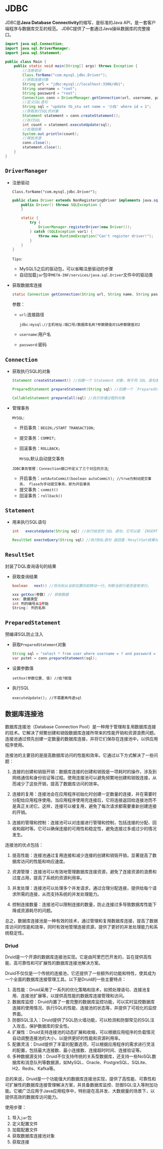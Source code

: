 # JDBC

JDBC是**Java Database Connectivity**的缩写，是标准的Java API，是一套客户端程序与数据库交互的规范。 JDBC提供了一套通过Java操纵数据库的完整接口。

```java
import java.sql.Connection;
import java.sql.DriverManager;
import java.sql.Statement;

public class Main {
    public static void main(String[] args) throws Exception {
        //注册驱动
        Class.forName("com.mysql.jdbc.Driver");
        //获取连接对象
        String url = "jdbc:mysql://localhost:3306/db1";
        String username = "root";
        String password = "root";
        Connection conn = DriverManager.getConnection(url, username, password);
        //定义SQL语句
        String sql = "update tb_stu set name = '小白' where id = 1";
        //获取执行SQL的对象
        Statement statement = conn.createStatement();
        //执行SQL
        int count = statement.executeUpdate(sql);
        //处理结果
        System.out.println(count);
        //释放资源
        conn.close();
        statement.close();
    }
}
```

## `DriverManager`

* 注册驱动

  `Class.forName("com.mysql.jdbc.Driver");`

  ```java
  public class Driver extends NonRegisteringDriver implements java.sql.Driver {
      public Driver() throws SQLException {
      }
  
      static {
          try {
              DriverManager.registerDriver(new Driver());
          } catch (SQLException var1) {
              throw new RuntimeException("Can't register driver!");
          }
      }
  }
  ```

  `Tips`:

  * MySQL5之后的驱动包，可以省略注册驱动的步骤
  * 自动加载`jar`包中`META-INF/services/java.sql.Driver`文件中的驱动类

* 获取数据库连接

  ```java
  static Connection	getConnection(String url, String name, String password) //尝试建立与给定数据库 URL 的连接。
  ```

  参数：

  * `url`:连接路径

    `jdbc:mysql://主机地址:端口号/数据库名称?参数键值对1&参数键值对2`

  * `username`:用户名

  * `password`:密码

## `Connection`

* 获取执行SQL的对象

  ```java
  Statement	createStatement() //创建一个 Statement 对象，用于将 SQL 语句发送到数据库。
  ```

  ```java
  PreparedStatement	prepareStatement(String sql) //创建一个 `PreparedStatement` 对象，用于将参数化 SQL 语句发送到数据库。预编译，用来防止SQL注入
  ```

  ```java
  CallableStatement prepareCall(sql) //执行存储过程的对象
  ```

* 管理事务

  `MYSQL`:

  * 开启事务：`BEGIN;/START TRANSACTION;`

  * 提交事务：`COMMIT;`

  * 回滚事务：`ROLLBACK;`

    `MYSQL`默认自动提交事务

  `JDBC事务管理：Connection接口中定义了三个对应的方法`;

  * 开启事务：`setAutoCommit(boolean autoCommit); //true为制动提交事务， flase为手动提交事务，即为开启事务`
  * 提交事务：`commit()`
  * 回滚事务：`rollback()`

## `Statement`

* 用来执行SQL语句

  ```java
  int	executeUpdate(String sql) //执行给定的 SQL 语句，它可以是 `INSERT`、`UPDATE` 或 `DELETE` 语句或不返回任何内容的 SQL 语句，例如 SQL DDL和DML。返回值：影响的行数。
  ```

  ```java
  ResultSet execteQuery(String sql) //执行DQL语句 返回值：ResyltSet结果对象
  ```

  

## `ResultSet`

封装了DQL查询语句的结果

* 获取查询结果

  ```java
  boolean	next() //将光标从当前位置向前移动一行。判断当前行是否是有效行。
  ```

  ```java
  xxx getXxx(参数) // 获取数据
  xxx: 数据类型
  int 列的编号从1开始
  String： 列的名称
  ```

  

## `PreparedStatement`

预编译SQL防止注入

* 获取`PreparedStatement`对象

  ```java
  String sql = "select * from user where username = ? and password = ?";
  var pstmt = conn.prepareStatement(sql);
  ```

* 设置参数值

  `setXxx(参数位置, 值) //给?赋值`

* 执行SQL

  `executeUpdate(); //不需要再传递sql`

## 数据库连接池

数据库连接池（Database Connection Pool）是一种用于管理和复用数据库连接的技术。它解决了频繁创建和销毁数据库连接所带来的性能开销和资源浪费问题。连接池通过预先创建一定数量的数据库连接，并将它们保存在连接池中，以供应用程序使用。

连接池的主要目的是提高数据库访问的性能和效率。它通过以下方式解决了一些问题：

1. 连接的创建和销毁开销：数据库连接的创建和销毁是一项耗时的操作，涉及到网络通信和身份验证等过程。使用连接池可以避免频繁地创建和销毁连接，从而减少了这些开销，提高了数据库访问的效率。

2. 连接的复用：连接池会在应用程序初始化时创建一定数量的连接，并在需要时分配给应用程序使用。当应用程序使用完连接后，它将连接返回给连接池而不是真正关闭它。这样，连接可以被复用，避免了每次请求都需要重新创建连接的开销。

3. 连接的管理和控制：连接池可以对连接进行管理和控制，包括连接的分配、回收和超时等。它可以确保连接的可用性和稳定性，避免连接过多或过少的情况发生。

连接池的优点包括：

1. 提高性能：连接池通过复用连接和减少连接的创建和销毁开销，显著提高了数据库访问的性能和响应速度。

2. 资源管理：连接池可以有效地管理数据库连接资源，避免了连接资源的浪费和过度占用，提高了系统的资源利用率。

3. 并发处理：连接池可以处理多个并发请求，通过合理分配连接，提供给每个请求所需的连接，从而支持系统的并发处理能力。

4. 控制连接数量：连接池可以限制连接的数量，防止连接过多导致数据库性能下降或资源耗尽的问题。

总之，数据库连接池是一种有效的技术，通过管理和复用数据库连接，提高了数据库访问的性能和效率，同时有效地管理连接资源，提供了更好的并发处理能力和系统稳定性。

### Driud

Druid是一个开源的数据库连接池实现。它是由阿里巴巴开发的，旨在提供高性能、高可靠性和可扩展性的数据库连接池解决方案。

Druid不仅仅是一个传统的连接池，它还提供了一些额外的功能和特性，使其成为一个全面的数据库连接管理工具。以下是Druid的一些主要特点：

1. 高性能：Druid采用了一系列的优化策略和技术，如预处理语句、连接池复用、连接池扩展等，以提供高性能的数据库连接管理和访问。
2. 数据库监控：Druid内置了一套完整的数据库监控功能，可以实时监控数据库连接的使用情况、执行SQL的性能、连接池的状态等，并提供了可视化的监控界面。
3. 防御SQL注入：Druid提供了SQL防火墙功能，可以检测和防御常见的SQL注入攻击，保护数据库的安全性。
4. 扩展性：Druid支持连接池的动态扩展和收缩，可以根据应用程序的负载情况自动调整连接池的大小，以提供更好的性能和资源利用率。
5. 配置灵活：Druid提供了丰富的配置选项，可以根据应用程序的需求进行灵活的配置，包括最大连接数、最小连接数、连接超时时间、连接验证等。
6. 多种数据源支持：Druid不仅支持传统的关系型数据库，还支持一些NoSQL数据库和消息队列等数据源，如MySQL、Oracle、PostgreSQL、SQLite、H2、Redis、Kafka等。

总的来说，Druid是一个功能强大的数据库连接池实现，提供了高性能、可靠性和可扩展性的数据库连接管理解决方案，并具备数据库监控、防御SQL注入等附加功能。它被广泛应用于Java应用程序中，特别是在高并发、大数据量的场景下，以提供高效的数据库访问能力。

使用步骤：

1. 导入`jar`包
2. 定义配置文件
3. 加载配置文件
4. 获取数据库连接池对象
5. 获取连接